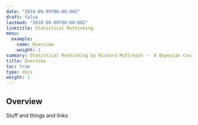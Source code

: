 ```yaml
---
date: "2018-09-09T00:00:00Z"
draft: false
lastmod: "2018-09-09T00:00:00Z"
linktitle: Statistical Rethinking
menu:
  example:
    name: Overview
    weight: 1
summary: Statistical Rethinking by Richard McElreath -- A Bayesian Course in R
title: Overview
toc: true
type: docs
weight: 1
---
```


## Overview

Stuff and things and links